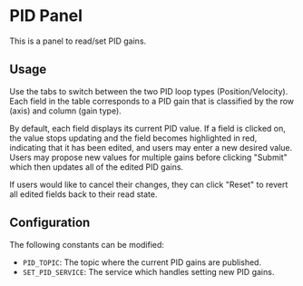 # PID Panel
This is a panel to read/set PID gains.

## Usage
Use the tabs to switch between the two PID loop types (Position/Velocity).
Each field in the table corresponds to a PID gain that is classified by the row (axis) and column (gain type).

By default, each field displays its current PID value. If a field is clicked on, the value stops updating and the field becomes highlighted in red, indicating that it has been edited, and users may enter a new desired value.
Users may propose new values for multiple gains before clicking "Submit" which then updates all of the edited PID gains.

If users would like to cancel their changes, they can click "Reset" to revert all edited fields back to their read state.

## Configuration
The following constants can be modified:
- `PID_TOPIC`: The topic where the current PID gains are published.
- `SET_PID_SERVICE`: The service which handles setting new PID gains.